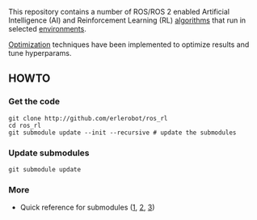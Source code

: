 This repository contains a number of ROS/ROS 2 enabled Artificial Intelligence (AI)
and Reinforcement Learning (RL) [algorithms](algorithms/) that run in selected [environments](environments/).

[Optimization](optimization/) techniques have been implemented to optimize results and tune hyperparams.

## HOWTO
### Get the code
```
git clone http://github.com/erlerobot/ros_rl
cd ros_rl
git submodule update --init --recursive # update the submodules
```

### Update submodules
```
git submodule update
```

### More
- Quick reference for submodules ([1](http://www.vogella.com/tutorials/GitSubmodules/article.html), [2](https://chrisjean.com/git-submodules-adding-using-removing-and-updating/), [3](https://git-scm.com/book/en/v2/Git-Tools-Submodules))
